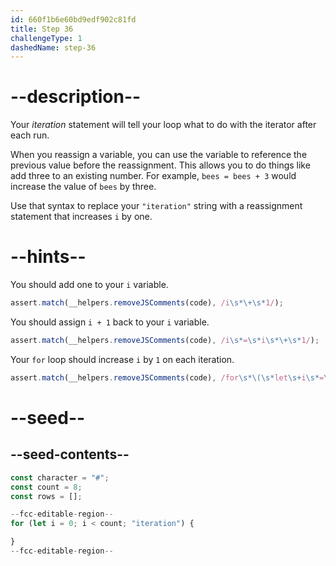 ```yaml
---
id: 660f1b6e60bd9edf902c81fd
title: Step 36
challengeType: 1
dashedName: step-36
---
```


# --description--

Your <dfn>iteration</dfn> statement will tell your loop what to do with the iterator after each run.

When you reassign a variable, you can use the variable to reference the previous value before the reassignment. This allows you to do things like add three to an existing number. For example, `bees = bees + 3` would increase the value of `bees` by three.

Use that syntax to replace your `"iteration"` string with a reassignment statement that increases `i` by one.

# --hints--

You should add one to your `i` variable.

```js
assert.match(__helpers.removeJSComments(code), /i\s*\+\s*1/);
```

You should assign `i + 1` back to your `i` variable.

```js
assert.match(__helpers.removeJSComments(code), /i\s*=\s*i\s*\+\s*1/);
```

Your `for` loop should increase `i` by `1` on each iteration.

```js
assert.match(__helpers.removeJSComments(code), /for\s*\(\s*let\s+i\s*=\s*0;\s*i\s*<\s*count;\s*i\s*=\s*i\s*\+\s*1\s*\)/);
```

# --seed--

## --seed-contents--

```js
const character = "#";
const count = 8;
const rows = [];

--fcc-editable-region--
for (let i = 0; i < count; "iteration") {

}
--fcc-editable-region--
```
